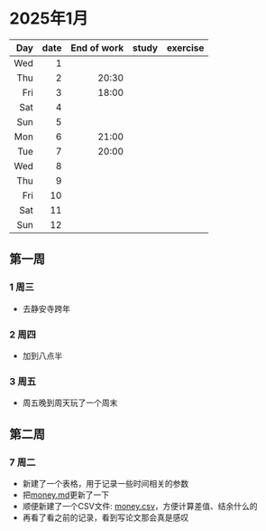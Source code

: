 # 2025年1月
|  Day | date | End of work | study | exercise |
| ---: | ---: | ----------: | ----: | -------: |
|  Wed |    1 |             |       |          |
|  Thu |    2 |       20:30 |       |          |
|  Fri |    3 |       18:00 |       |          |
|  Sat |    4 |             |       |          |
|  Sun |    5 |             |       |          |
|  Mon |    6 |       21:00 |       |          |
|  Tue |    7 |       20:00 |       |          |
|  Wed |    8 |             |       |          |
|  Thu |    9 |             |       |          |
|  Fri |   10 |             |       |          |
|  Sat |   11 |             |       |          |
|  Sun |   12 |             |       |          |
## 第一周
### 1 周三
* 去静安寺跨年
### 2 周四
* 加到八点半
### 3 周五
* 周五晚到周天玩了一个周末
## 第二周
### 7 周二
* 新建了一个表格，用于记录一些时间相关的参数
* 把[money.md](../money.md)更新了一下
* 顺便新建了一个CSV文件: [money.csv](../money.csv)，方便计算差值、结余什么的
* 再看了看之前的记录，看到写论文那会真是感叹